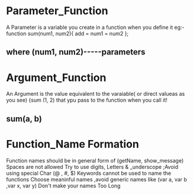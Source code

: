 # </b> Parameter_Function </b>

   A Parameter is a variable you create in a function when you define it
      eg:- function sum(num1, num2){
          add = num1 = num2
         };
  ##  where (num1, num2)-----parameters


# Argument_Function
   An Argument is the value equivalent to the varaiable( or direct valueas as you see)  {sum (1, 2)
   that ypu pass to the function when you call it!
##  sum(a, b)   


# Function_Name Formation

  Function names should be in general form of (getName, show_message)
  Spaces are not allowed
  Try to use digits, Letters & _underscope ;Avoid using special Char (@ , #, $)
  Keywords cannot be used to name the functions
  Choose meaninful names ,avoid generic names like (var a, var b ,var x, var y)
  Don't make your names Too Long
  
